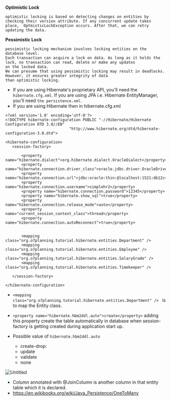 
**Optimistic Lock**

``
optimistic locking is based on detecting changes on entities by checking their version attribute. If any concurrent update takes place, 
OptmisticLockException occurs. After that, we can retry updating the data.
``

**Pessimistic Lock**

```
pessimistic locking mechanism involves locking entities on the database level.
Each transaction can acquire a lock on data. As long as it holds the lock, no transaction can read, delete or make any updates
on the locked data. 
We can presume that using pessimistic locking may result in deadlocks. However, it ensures greater integrity of data 
than optimistic locking.
```


- If you are using Hibernate's proprietary API, you'll need the `hibernate.cfg.xml`. If you are using JPA i.e. Hibernate EntityManager, you'll need `the persistence.xml`.
- If you are using Hibernate then in hibernate.cfg.xml
```
<?xml version='1.0' encoding='utf-8'?>
<!DOCTYPE hibernate-configuration PUBLIC "-//Hibernate/Hibernate Configuration DTD 3.0//EN"
                            "http://www.hibernate.org/dtd/hibernate-configuration-3.0.dtd">

<hibernate-configuration>
   <session-factory>

       <property name="hibernate.dialect">org.hibernate.dialect.OracleDialect</property>
       <property name="hibernate.connection.driver_class">oracle.jdbc.driver.OracleDriver</property>
       <property name="hibernate.connection.url">jdbc:oracle:thin:@localhost:1521:db12c</property>
       <property name="hibernate.connection.username">simplehr2</property>
       <property name="hibernate.connection.password">12345</property>
       <property name="hibernate.show_sql">true</property>
       <property name="hibernate.connection.release_mode">auto</property>
       <property name="current_session_context_class">thread</property>
       <property name="hibernate.connection.autoReconnect">true</property>


       <mapping class="org.o7planning.tutorial.hibernate.entities.Department" />
       <mapping class="org.o7planning.tutorial.hibernate.entities.Employee" />
       <mapping class="org.o7planning.tutorial.hibernate.entities.SalaryGrade" />
       <mapping class="org.o7planning.tutorial.hibernate.entities.Timekeeper" />

   </session-factory>
 
</hibernate-configuration>
```

- `<mapping class="org.o7planning.tutorial.hibernate.entities.Department" /> ` is to map the Entity class.
- `<property name="hibernate.hbm2ddl.auto">create</property>` adding this property create the table automatically in database when session-factory is getting
   created during application start up.

- Possible value of `hibernate.hbm2ddl.auto`
   - create-drop:
   - update
   - validate
   - none



![Untitled](https://user-images.githubusercontent.com/29571875/137528133-eeb8b80b-e402-4d83-acdd-7caa9f10caa4.png)

- Column annotated with @JoinColumn is another column in that entity table which it is declared.
- https://en.wikibooks.org/wiki/Java_Persistence/OneToMany

